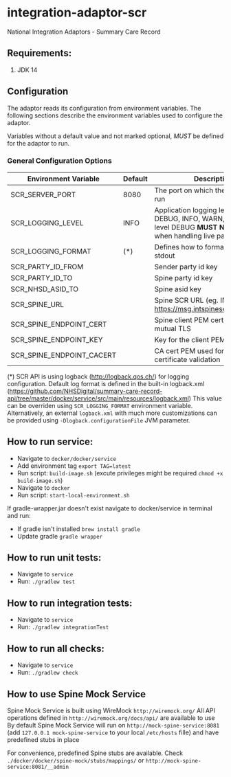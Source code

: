 # integration-adaptor-scr
National Integration Adaptors - Summary Care Record

## Requirements:
1. JDK 14

## Configuration

The adaptor reads its configuration from environment variables. The following sections describe the environment variables
 used to configure the adaptor. 
 
Variables without a default value and not marked optional, *MUST* be defined for the adaptor to run.

### General Configuration Options

| Environment Variable               | Default                   | Description 
| -----------------------------------|---------------------------|-------------
| SCR_SERVER_PORT                    | 8080                      | The port on which the SCR API will run
| SCR_LOGGING_LEVEL                  | INFO                      | Application logging level. One of: DEBUG, INFO, WARN, ERROR. The level DEBUG **MUST NOT** be used when handling live patient data.
| SCR_LOGGING_FORMAT                 | (*)                       | Defines how to format log events on stdout
| SCR_PARTY_ID_FROM                  |                           | Sender party id key
| SCR_PARTY_ID_TO                    |                           | Spine party id key
| SCR_NHSD_ASID_TO                   |                           | Spine asid key
| SCR_SPINE_URL                      |                           | Spine SCR URL (eg. INT https://msg.intspineservices.nhs.uk)
| SCR_SPINE_ENDPOINT_CERT            |                           | Spine client PEM certificate used for mutual TLS
| SCR_SPINE_ENDPOINT_KEY             |                           | Key for the client PEM certificate
| SCR_SPINE_ENDPOINT_CACERT          |                           | CA cert PEM used for spine certificate validation

(*) SCR API is using logback (http://logback.qos.ch/) for logging configuration.
Default log format is defined in the built-in logback.xml (https://github.com/NHSDigital/summary-care-record-api/tree/master/docker/service/src/main/resources/logback.xml)
This value can be overriden using `SCR_LOGGING_FORMAT` environment variable.
Alternatively, an external `logback.xml` with much more customizations can be provided using `-Dlogback.configurationFile` JVM parameter.

## How to run service:
* Navigate to `docker/docker/service`
* Add environment tag `export TAG=latest`
* Run script: `build-image.sh` (excute privileges might be required `chmod +x build-image.sh`)
* Navigate to `docker`
* Run script: `start-local-environment.sh`

If gradle-wrapper.jar doesn't exist navigate to docker/service in terminal and run:
* If gradle isn't installed `brew install gradle`
* Update gradle `gradle wrapper`

## How to run unit tests:
* Navigate to `service`
* Run: `./gradlew test`

## How to run integration tests:
* Navigate to `service`
* Run: `./gradlew integrationTest`

## How to run all checks:
* Navigate to `service`
* Run: `./gradlew check`

## How to use Spine Mock Service
Spine Mock Service is built using WireMock `http://wiremock.org/`
All API operations defined in `http://wiremock.org/docs/api/` are available to use
By default Spine Mock Service will run on `http://mock-spine-service:8081` (add `127.0.0.1 mock-spine-service` to your local `/etc/hosts` fille) and have predefined stubs in place 

For convenience, predefined Spine stubs are available. Check `./docker/docker/spine-mock/stubs/mappings/` or `http://mock-spine-service:8081/__admin`
